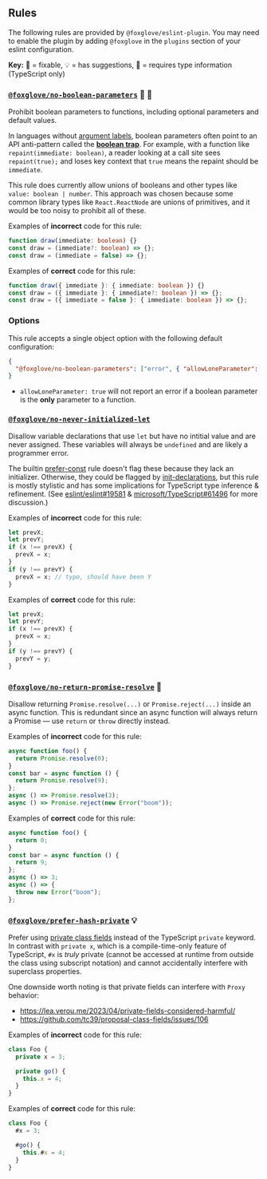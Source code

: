 ## Rules

The following rules are provided by `@foxglove/eslint-plugin`. You may need to enable the plugin by adding `@foxglove` in the `plugins` section of your eslint configuration.

**Key:** 🔧 = fixable, 💡 = has suggestions, 💭 = requires type information (TypeScript only)

### [`@foxglove/no-boolean-parameters`](./no-boolean-parameters.js) 💭 🔧

Prohibit boolean parameters to functions, including optional parameters and default values.

In languages without [argument labels](https://docs.swift.org/swift-book/LanguageGuide/Functions.html), boolean parameters often point to an API anti-pattern called the [**boolean trap**](https://ariya.io/2011/08/hall-of-api-shame-boolean-trap). For example, with a function like `repaint(immediate: boolean)`, a reader looking at a call site sees `repaint(true);` and loses key context that `true` means the repaint should be `immediate`.

This rule does currently allow unions of booleans and other types like `value: boolean | number`. This approach was chosen because some common library types like `React.ReactNode` are unions of primitives, and it would be too noisy to prohibit all of these.

Examples of **incorrect** code for this rule:

```ts
function draw(immediate: boolean) {}
const draw = (immediate?: boolean) => {};
const draw = (immediate = false) => {};
```

Examples of **correct** code for this rule:

```ts
function draw({ immediate }: { immediate: boolean }) {}
const draw = ({ immediate }: { immediate?: boolean }) => {};
const draw = ({ immediate = false }: { immediate: boolean }) => {};
```

### Options

This rule accepts a single object option with the following default configuration:

```json
{
  "@foxglove/no-boolean-parameters": ["error", { "allowLoneParameter": false }]
}
```

- `allowLoneParameter: true` will not report an error if a boolean parameter is the **only** parameter to a function.

### [`@foxglove/no-never-initialized-let`](./no-never-initialized-let.js)

Disallow variable declarations that use `let` but have no intitial value and are never assigned. These variables will always be `undefined` and are likely a programmer error.

The builtin [prefer-const](https://eslint.org/docs/latest/rules/prefer-const) rule doesn't flag these because they lack an initializer. Otherwise, they could be flagged by [init-declarations](https://eslint.org/docs/latest/rules/init-declarations), but this rule is mostly stylistic and has some implications for TypeScript type inference & refinement. (See [eslint/eslint#19581](https://github.com/eslint/eslint/issues/19581) & [microsoft/TypeScript#61496](https://github.com/microsoft/TypeScript/issues/61496) for more discussion.)

Examples of **incorrect** code for this rule:

```ts
let prevX;
let prevY;
if (x !== prevX) {
  prevX = x;
}
if (y !== prevY) {
  prevX = x; // typo, should have been Y
}
```

Examples of **correct** code for this rule:

```ts
let prevX;
let prevY;
if (x !== prevX) {
  prevX = x;
}
if (y !== prevY) {
  prevY = y;
}
```

### [`@foxglove/no-return-promise-resolve`](./no-return-promise-resolve.js) 🔧

Disallow returning `Promise.resolve(...)` or `Promise.reject(...)` inside an async function. This is redundant since an async function will always return a Promise — use `return` or `throw` directly instead.

Examples of **incorrect** code for this rule:

```ts
async function foo() {
  return Promise.resolve(0);
}
const bar = async function () {
  return Promise.resolve(9);
};
async () => Promise.resolve(3);
async () => Promise.reject(new Error("boom"));
```

Examples of **correct** code for this rule:

```ts
async function foo() {
  return 0;
}
const bar = async function () {
  return 9;
};
async () => 3;
async () => {
  throw new Error("boom");
};
```

### [`@foxglove/prefer-hash-private`](./prefer-hash-private.js) 💡

Prefer using [private class fields](https://developer.mozilla.org/en-US/docs/Web/JavaScript/Reference/Classes/Private_class_fields) instead of the TypeScript `private` keyword. In contrast with `private x`, which is a compile-time-only feature of TypeScript, `#x` is _truly_ private (cannot be accessed at runtime from outside the class using subscript notation) and cannot accidentally interfere with superclass properties.

One downside worth noting is that private fields can interfere with `Proxy` behavior:

- https://lea.verou.me/2023/04/private-fields-considered-harmful/
- https://github.com/tc39/proposal-class-fields/issues/106

Examples of **incorrect** code for this rule:

```ts
class Foo {
  private x = 3;

  private go() {
    this.x = 4;
  }
}
```

Examples of **correct** code for this rule:

```ts
class Foo {
  #x = 3;

  #go() {
    this.#x = 4;
  }
}
```
